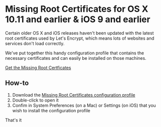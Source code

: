 # Missing Root Certificates for OS X 10.11 and earlier & iOS 9 and earlier
Certain older OS X and iOS releases haven't been updated with the latest root certificates used by Let's Encrypt, which means lots of websites and services don't load correctly.

We've put together this handy configuration profile that contains the necessary certificates and can easily be installed on those machines.

[Get the Missing Root Certficates](https://github.com/equinux/get-missing-root-certificates/raw/main/missing-root-certificates-signed.mobileconfig)



## How-to
1. Download the [Missing Root Certificates configuration profile](https://github.com/equinux/get-missing-root-certificates/raw/main/missing-root-certificates-signed.mobileconfig)
2. Double-click to open it
3. Confim in System Preferences (on a Mac) or Settings (on iOS) that you wish to install the configuration profile

That's it
